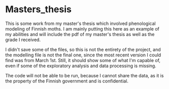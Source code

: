 # Masters_thesis

This is some work from my master's thesis which involved phenological modeling of Finnish moths. I am mainly putting this here as an example of my abilities and will include the pdf of my master's thesis as well as the grade I received. 

I didn't save some of the files, so this is not the entirety of the project, and the modelling file is not the final one, since the most recent version I could find was from March 1st. Still, it should show some of what I'm capable of, even if some of the exploratory analysis and data processing is missing.

The code will not be able to be run, because I cannot share the data, as it is the property of the Finnish government and is confidential.
